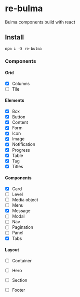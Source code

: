 # re-bulma

Bulma components build with react

## Install

``` js
npm i -S re-bulma
```

### Components

#### Grid

- [x] Columns
- [ ] Tile

#### Elements

- [x] Box
- [x] Button
- [x] Content
- [x] Form
- [x] Icon
- [x] Image
- [x] Notification
- [x] Progress 
- [x] Table
- [x] Tag
- [x] Titles

#### Components

- [x] Card
- [ ] Level
- [ ] Media object
- [ ] Menu
- [x] Message
- [ ] Modal
- [ ] Nav
- [ ] Pagination
- [ ] Panel
- [x] Tabs

#### Layout

- [ ] Container
- [ ] Hero
- [ ] Section
- [ ] Footer




